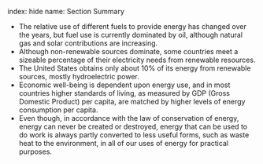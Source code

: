index: hide
name: Section Summary

  * The relative use of different fuels to provide energy has changed over the years, but fuel use is currently dominated by oil, although natural gas and solar contributions are increasing. 
  * Although non-renewable sources dominate, some countries meet a sizeable percentage of their electricity needs from renewable resources.
  * The United States obtains only about 10% of its energy from renewable sources, mostly hydroelectric power.
  * Economic well-being is dependent upon energy use, and in most countries higher standards of living, as measured by GDP (Gross Domestic Product) per capita, are matched by higher levels of energy consumption per capita.
  * Even though, in accordance with the law of conservation of energy, energy can never be created or destroyed, energy that can be used to do work is always partly converted to less useful forms, such as waste heat to the environment, in all of our uses of energy for practical purposes.
